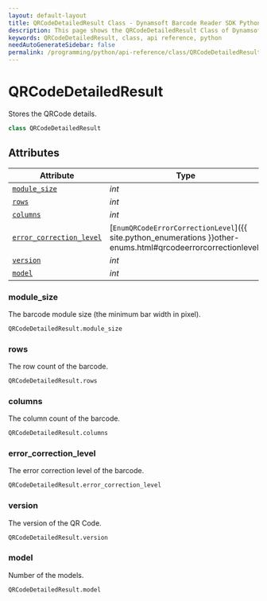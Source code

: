 ```yaml
---
layout: default-layout
title: QRCodeDetailedResult Class - Dynamsoft Barcode Reader SDK Python Edition API Reference
description: This page shows the QRCodeDetailedResult Class of Dynamsoft Barcode Reader SDK Python Edition.
keywords: QRCodeDetailedResult, class, api reference, python
needAutoGenerateSidebar: false
permalink: /programming/python/api-reference/class/QRCodeDetailedResult-v8.1.0.html
---
```



# QRCodeDetailedResult
Stores the QRCode details.  


```python
class QRCodeDetailedResult
```  

## Attributes
  
| Attribute | Type |
|---------- | ---- |
| [`module_size`](#module_size) | *int* |
| [`rows`](#rows) | *int* |
| [`columns`](#columns) | *int* |
| [`error_correction_level`](#error_correction_level) | [`EnumQRCodeErrorCorrectionLevel`]({{ site.python_enumerations }}other-enums.html#qrcodeerrorcorrectionlevel) |
| [`version`](#version) | *int* |
| [`model`](#model) | *int* |


### module_size
The barcode module size (the minimum bar width in pixel).  

```python
QRCodeDetailedResult.module_size
```

### rows
The row count of the barcode.  

```python
QRCodeDetailedResult.rows
```

### columns
The column count of the barcode. 

```python
QRCodeDetailedResult.columns
```

### error_correction_level
The error correction level of the barcode.  

```python
QRCodeDetailedResult.error_correction_level
```

### version
The version of the QR Code.

```python
QRCodeDetailedResult.version
```

### model
Number of the models.

```python
QRCodeDetailedResult.model
```

